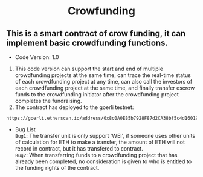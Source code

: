 <h1 align="center">Crowfunding</h1>

## This is a smart contract of crow funding, it can implement basic crowdfunding functions.

*  Code Version: 1.0
1. This code version can support the start and end of multiple crowdfunding projects at the same time, can trace the real-time status of each crowdfunding project at any time, can also call the investors of each crowdfunding project at the same time, and finally transfer escrow funds to the crowdfunding initiator after the crowdfunding project completes the fundraising.  
2. The contract has deployed to the goerli testnet: 
```
https://goerli.etherscan.io/address/0x8c0A0EB5b7928F87d2CA38bf5c4d16019f1bf563#code
```

* Bug List  
`Bug1`: The transfer unit is only support 'WEI', if someone uses other units of calculation for ETH to make a transfer, the amount of ETH will not record in contract, but it has transfered to contract.  
`Bug2`: When transferring funds to a crowdfunding project that has already been completed, no consideration is given to who is entitled to the funding rights of the contract.  
